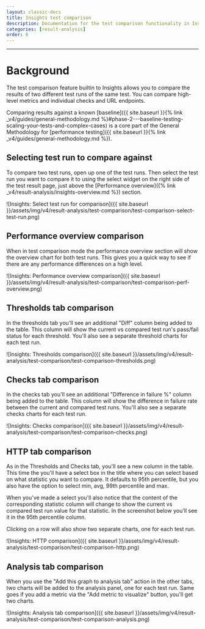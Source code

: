 ```yaml
---
layout: classic-docs
title: Insights test comparison
description: Documentation for the test comparison functionality in Insights
categories: [result-analysis]
order: 6
---
```


***

<h1>Background</h1>

The test comparison feature builtin to Insights allows you to compare the results of two different test runs of the same test. You can compare high-level metrics and individual checks and URL endpoints.

Comparing results against a known [baseline]({{ site.baseurl }}{% link _v4/guides/general-methodology.md %}#phase-2---baseline-testing-scaling-your-tests-and-complex-cases) is a core part of the General Methodology for [performance testing]({{ site.baseurl }}{% link _v4/guides/general-methodology.md %}).

## Selecting test run to compare against

To compare two test runs, open up one of the test runs. Then select the test run you want to compare it to using the select widget on the right side of the test result page, just above the [Performance overview]({% link _v4/result-analysis/insights-overview.md %}) section.

![Insights: Select test run for comparison]({{ site.baseurl }}/assets/img/v4/result-analysis/test-comparison/test-comparison-select-test-run.png)

## Performance overview comparison

When in test comparison mode the performance overview section will show the overview chart for both test runs. This gives you a quick way to see if there are any performance differences on a high level.

![Insights: Performance overview comparison]({{ site.baseurl }}/assets/img/v4/result-analysis/test-comparison/test-comparison-perf-overview.png)

## Thresholds tab comparison

In the thresholds tab you'll see an additional "Diff" column being added to the table. This column will show the current vs compared test run's pass/fail status for each threshold. You'll also see a separate threshold charts for each test run.

![Insights: Thresholds comparison]({{ site.baseurl }}/assets/img/v4/result-analysis/test-comparison/test-comparison-thresholds.png)

## Checks tab comparison

In the checks tab you'll see an additional "Difference in failure %" column being added to the table. This column will show the difference in failure rate between the current and compared test runs. You'll also see a separate checks charts for each test run.

![Insights: Checks comparison]({{ site.baseurl }}/assets/img/v4/result-analysis/test-comparison/test-comparison-checks.png)

## HTTP tab comparison

As in the Thresholds and Checks tab, you'll see a new column in the table. This time the you'll have a select box in the title where you can select based on what statistic you want to compare. It defaults to 95th percentile, but you also have the option to select min, avg, 99th percentile and max.

When you've made a select you'll also notice that the content of the corresponding statistic column will change to show the current vs compared test run value for that statistic. In the screenshot below you'll see it in the 95th percentile column.

Clicking on a row will also show two separate charts, one for each test run.

![Insights: HTTP comparison]({{ site.baseurl }}/assets/img/v4/result-analysis/test-comparison/test-comparison-http.png)

## Analysis tab comparison

When you use the "Add this graph to analysis tab" action in the other tabs, two charts will be added to the analysis panel, one for each test run. Same goes if you add a metric via the "Add metric to visualize" button, you'll get two charts.

![Insights: Analysis tab comparison]({{ site.baseurl }}/assets/img/v4/result-analysis/test-comparison/test-comparison-analysis.png)
